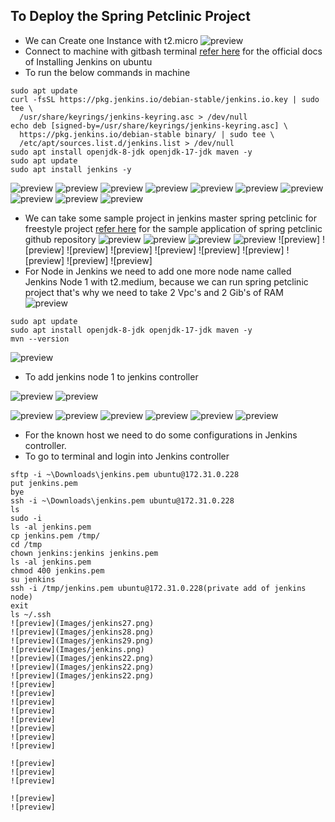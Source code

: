 To Deploy the Spring Petclinic Project
-----------------------------
* We can Create one Instance with t2.micro 
![preview](Images/jenkins1.png)
* Connect to machine with gitbash terminal
[refer here](https://www.jenkins.io/doc/book/installing/linux/#long-term-support-release) for the official docs of Installing Jenkins on ubuntu
* To run the below commands in machine
```
sudo apt update
curl -fsSL https://pkg.jenkins.io/debian-stable/jenkins.io.key | sudo tee \
  /usr/share/keyrings/jenkins-keyring.asc > /dev/null
echo deb [signed-by=/usr/share/keyrings/jenkins-keyring.asc] \
  https://pkg.jenkins.io/debian-stable binary/ | sudo tee \
  /etc/apt/sources.list.d/jenkins.list > /dev/null
sudo apt install openjdk-8-jdk openjdk-17-jdk maven -y
sudo apt update
sudo apt install jenkins -y  
```
![preview](Images/jenkins2.png)
![preview](Images/jenkins3.png)
![preview](Images/jenkins4.png)
![preview](Images/jenkins5.png)
![preview](Images/jenkins6.png)
![preview](Images/jenkins7.png)
![preview](Images/jenkins8.png)
![preview](Images/jenkins9.png)
![preview](Images/jenkins10.png)
![preview](Images/jenkins11.png)
* We can take some sample project in jenkins master spring petclinic for freestyle project
[refer here](https://github.com/qtrajkumarmarch23/spring-petclinic) for the sample application of spring petclinic github repository
![preview](Images/jenkins13.png)
![preview](Images/jenkins14.png)
![preview](Images/jenkins15.png)
![preview](Images/jenkins16.png)
![preview]
![preview]
![preview]
![preview]
![preview]
![preview]
![preview]
![preview]
![preview]
![preview]
* For Node in Jenkins we need to add one more node name called Jenkins Node 1 with t2.medium, because we can run spring petclinic project that's why we need to take 2 Vpc's and 2 Gib's of RAM
![preview](Images/jenkins17.png)
```
sudo apt update
sudo apt install openjdk-8-jdk openjdk-17-jdk maven -y
mvn --version
```
![preview](Images/jenkins18.png)
* To add jenkins node 1 to jenkins controller

![preview](Images/jenkins19.png)
![preview](Images/jenkins20.png)

![preview](Images/jenkins21.png)
![preview](Images/jenkins22.png)
![preview](Images/jenkins25.png)
![preview](Images/jenkins23.png)
![preview](Images/jenkins24.png)
![preview](Images/jenkins26.png)
* For the known host we need to do some configurations in Jenkins controller.
* To go to terminal and login into Jenkins controller
```
sftp -i ~\Downloads\jenkins.pem ubuntu@172.31.0.228
put jenkins.pem
bye
ssh -i ~\Downloads\jenkins.pem ubuntu@172.31.0.228
ls
sudo -i
ls -al jenkins.pem
cp jenkins.pem /tmp/
cd /tmp
chown jenkins:jenkins jenkins.pem
ls -al jenkins.pem
chmod 400 jenkins.pem
su jenkins
ssh -i /tmp/jenkins.pem ubuntu@172.31.0.228(private add of jenkins node)
exit
ls ~/.ssh
![preview](Images/jenkins27.png)
![preview](Images/jenkins28.png)
![preview](Images/jenkins29.png)
![preview](Images/jenkins.png)
![preview](Images/jenkins22.png)
![preview](Images/jenkins22.png)
![preview](Images/jenkins22.png)
![preview]
![preview]
![preview]
![preview]
![preview]
![preview]
![preview]
![preview]

![preview]
![preview]
![preview]

![preview]
![preview]